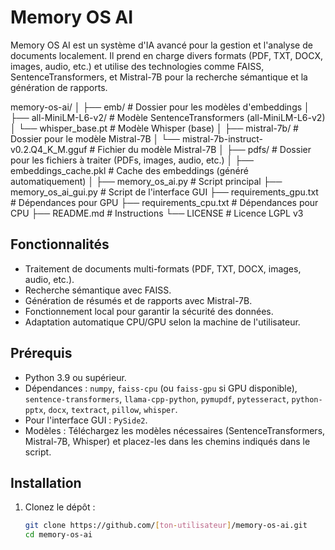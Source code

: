 # Memory OS AI


Memory OS AI est un système d'IA avancé pour la gestion et l'analyse de documents localement. Il prend en charge divers formats (PDF, TXT, DOCX, images, audio, etc.) et utilise des technologies comme FAISS, SentenceTransformers, et Mistral-7B pour la recherche sémantique et la génération de rapports.


memory-os-ai/
│
├── emb/                          # Dossier pour les modèles d'embeddings
│   ├── all-MiniLM-L6-v2/         # Modèle SentenceTransformers (all-MiniLM-L6-v2)
│   └── whisper_base.pt           # Modèle Whisper (base)
│
├── mistral-7b/                   # Dossier pour le modèle Mistral-7B
│   └── mistral-7b-instruct-v0.2.Q4_K_M.gguf  # Fichier du modèle Mistral-7B
│
├── pdfs/                         # Dossier pour les fichiers à traiter (PDFs, images, audio, etc.)
│
├── embeddings_cache.pkl          # Cache des embeddings (généré automatiquement)
│
├── memory_os_ai.py               # Script principal
├── memory_os_ai_gui.py           # Script de l'interface GUI
├── requirements_gpu.txt          # Dépendances pour GPU
├── requirements_cpu.txt          # Dépendances pour CPU
├── README.md                     # Instructions
└── LICENSE                       # Licence LGPL v3


## Fonctionnalités
- Traitement de documents multi-formats (PDF, TXT, DOCX, images, audio, etc.).
- Recherche sémantique avec FAISS.
- Génération de résumés et de rapports avec Mistral-7B.
- Fonctionnement local pour garantir la sécurité des données.
- Adaptation automatique CPU/GPU selon la machine de l'utilisateur.

## Prérequis
- Python 3.9 ou supérieur.
- Dépendances : `numpy`, `faiss-cpu` (ou `faiss-gpu` si GPU disponible), `sentence-transformers`, `llama-cpp-python`, `pymupdf`, `pytesseract`, `python-pptx`, `docx`, `textract`, `pillow`, `whisper`.
- Pour l'interface GUI : `PySide2`.
- Modèles : Téléchargez les modèles nécessaires (SentenceTransformers, Mistral-7B, Whisper) et placez-les dans les chemins indiqués dans le script.

## Installation
1. Clonez le dépôt :
   ```bash
   git clone https://github.com/[ton-utilisateur]/memory-os-ai.git
   cd memory-os-ai
